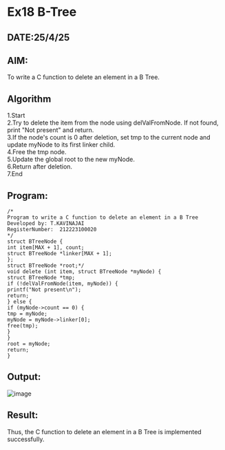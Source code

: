 # Ex18 B-Tree
## DATE:25/4/25
## AIM:
To write a C function to delete an element in a B Tree.
## Algorithm
1.Start<br/>
2.Try to delete the item from the node using delValFromNode. If not found, print "Not present" and return.<br/>
3.If the node's count is 0 after deletion, set tmp to the current node and update myNode to its first linker child.<br/>
4.Free the tmp node.<br/>
5.Update the global root to the new myNode.<br/>
6.Return after deletion.<br/>
7.End<br/>

## Program:
```
/*
Program to write a C function to delete an element in a B Tree
Developed by: T.KAVINAJAI
RegisterNumber:  212223100020
*/
struct BTreeNode { 
int item[MAX + 1], count; 
struct BTreeNode *linker[MAX + 1]; 
}; 
struct BTreeNode *root;*/ 
void delete (int item, struct BTreeNode *myNode) { 
struct BTreeNode *tmp; 
if (!delValFromNode(item, myNode)) { 
printf("Not present\n"); 
return; 
} else { 
if (myNode->count == 0) { 
tmp = myNode; 
myNode = myNode->linker[0]; 
free(tmp); 
} 
} 
root = myNode; 
return; 
} 
```

## Output:

![image](https://github.com/user-attachments/assets/549f24cb-fc66-4edd-b9b2-f69f691748da)


## Result:
Thus, the C function to delete an element in a B Tree is implemented successfully.
